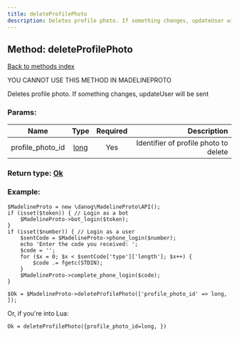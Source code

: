 ```yaml
---
title: deleteProfilePhoto
description: Deletes profile photo. If something changes, updateUser will be sent
---
```

## Method: deleteProfilePhoto  
[Back to methods index](index.md)


YOU CANNOT USE THIS METHOD IN MADELINEPROTO


Deletes profile photo. If something changes, updateUser will be sent

### Params:

| Name     |    Type       | Required | Description |
|----------|:-------------:|:--------:|------------:|
|profile\_photo\_id|[long](../types/long.md) | Yes|Identifier of profile photo to delete|


### Return type: [Ok](../types/Ok.md)

### Example:


```
$MadelineProto = new \danog\MadelineProto\API();
if (isset($token)) { // Login as a bot
    $MadelineProto->bot_login($token);
}
if (isset($number)) { // Login as a user
    $sentCode = $MadelineProto->phone_login($number);
    echo 'Enter the code you received: ';
    $code = '';
    for ($x = 0; $x < $sentCode['type']['length']; $x++) {
        $code .= fgetc(STDIN);
    }
    $MadelineProto->complete_phone_login($code);
}

$Ok = $MadelineProto->deleteProfilePhoto(['profile_photo_id' => long, ]);
```

Or, if you're into Lua:

```
Ok = deleteProfilePhoto({profile_photo_id=long, })
```

